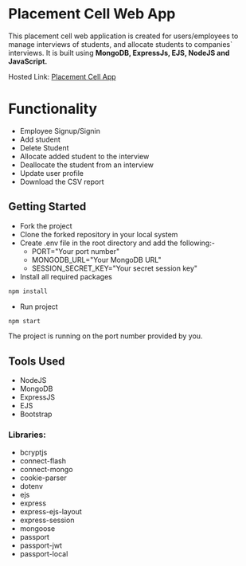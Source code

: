 # Placement Cell Web App

This placement cell web application is created for users/employees to manage interviews of students, and allocate students to companies` interviews.
It is built using **MongoDB, ExpressJs, EJS, NodeJS and JavaScript.**

Hosted Link: [Placement Cell App](https://placement-cell-app-1lox.onrender.com/)

# Functionality

* Employee Signup/Signin
* Add student
* Delete Student
* Allocate added student to the interview
* Deallocate the student from an interview
* Update user profile
* Download the CSV report

## Getting Started
* Fork the project
* Clone the forked repository in your local system
* Create .env file in the root directory and add the following:-
    - PORT="Your port number"
    - MONGODB_URL="Your MongoDB URL"
    - SESSION_SECRET_KEY="Your secret session key"
* Install all required packages
```bash
npm install 
```
* Run project 
```bash
npm start
```
The project is running on the port number provided by you.

## Tools Used 
- NodeJS
- MongoDB
- ExpressJS
- EJS
- Bootstrap

### Libraries: 
* bcryptjs
* connect-flash
* connect-mongo
* cookie-parser
* dotenv
* ejs
* express
* express-ejs-layout
* express-session
* mongoose
* passport
* passport-jwt
* passport-local